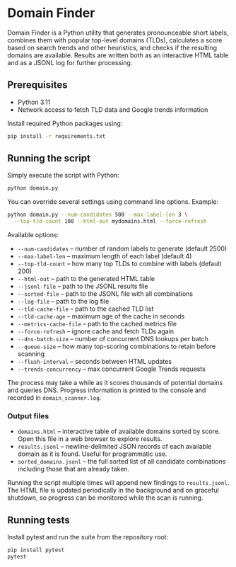 # Domain Finder

Domain Finder is a Python utility that generates pronounceable short labels,
combines them with popular top-level domains (TLDs), calculates a score based on
search trends and other heuristics, and checks if the resulting domains are
available. Results are written both as an interactive HTML table and as a JSONL
log for further processing.

## Prerequisites

* Python 3.11
* Network access to fetch TLD data and Google trends information

Install required Python packages using:

```bash
pip install -r requirements.txt
```

## Running the script

Simply execute the script with Python:

```bash
python domain.py
```

You can override several settings using command line options. Example:

```bash
python domain.py --num-candidates 500 --max-label-len 3 \
  --top-tld-count 100 --html-out mydomains.html --force-refresh
```

Available options:

- `--num-candidates` – number of random labels to generate (default 2500)
- `--max-label-len` – maximum length of each label (default 4)
- `--top-tld-count` – how many top TLDs to combine with labels (default 200)
- `--html-out` – path to the generated HTML table
- `--jsonl-file` – path to the JSONL results file
- `--sorted-file` – path to the JSONL file with all combinations
- `--log-file` – path to the log file
- `--tld-cache-file` – path to the cached TLD list
- `--tld-cache-age` – maximum age of the cache in seconds
- `--metrics-cache-file` – path to the cached metrics file
- `--force-refresh` – ignore cache and fetch TLDs again
- `--dns-batch-size` – number of concurrent DNS lookups per batch
- `--queue-size` – how many top-scoring combinations to retain before scanning
- `--flush-interval` – seconds between HTML updates
- `--trends-concurrency` – max concurrent Google Trends requests

The process may take a while as it scores thousands of potential domains and
queries DNS. Progress information is printed to the console and recorded in
`domain_scanner.log`.

### Output files

* `domains.html` – interactive table of available domains sorted by score. Open
  this file in a web browser to explore results.
* `results.jsonl` – newline-delimited JSON records of each available domain as
  it is found. Useful for programmatic use.
* `sorted_domains.jsonl` – the full sorted list of all candidate combinations
  including those that are already taken.

Running the script multiple times will append new findings to `results.jsonl`.
The HTML file is updated periodically in the background and on graceful
shutdown, so progress can be monitored while the scan is running.

## Running tests

Install pytest and run the suite from the repository root:

```bash
pip install pytest
pytest
```
